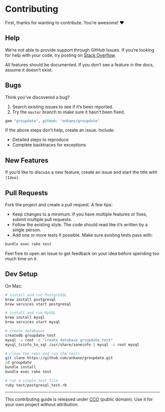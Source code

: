 # Contributing

First, thanks for wanting to contribute. You’re awesome! :heart:

## Help

We’re not able to provide support through GitHub Issues. If you’re looking for help with your code, try posting on [Stack Overflow](https://stackoverflow.com/).

All features should be documented. If you don’t see a feature in the docs, assume it doesn’t exist.

## Bugs

Think you’ve discovered a bug?

1. Search existing issues to see if it’s been reported.
2. Try the `master` branch to make sure it hasn’t been fixed.

```rb
gem "groupdate", github: "ankane/groupdate"
```

If the above steps don’t help, create an issue. Include:

- Detailed steps to reproduce
- Complete backtraces for exceptions

## New Features

If you’d like to discuss a new feature, create an issue and start the title with `[Idea]`.

## Pull Requests

Fork the project and create a pull request. A few tips:

- Keep changes to a minimum. If you have multiple features or fixes, submit multiple pull requests.
- Follow the existing style. The code should read like it’s written by a single person.
- Add one or more tests if possible. Make sure existing tests pass with:

```sh
bundle exec rake test
```

Feel free to open an issue to get feedback on your idea before spending too much time on it.

## Dev Setup

On Mac:

```sh
# install and run PostgreSQL
brew install postgresql
brew services start postgresql

# install and run MySQL
brew install mysql
brew services start mysql

# create databases
createdb groupdate_test
mysql -u root -e "create database groupdate_test"
mysql_tzinfo_to_sql /usr/share/zoneinfo | mysql -u root mysql

# clone the repo and run the tests
git clone https://github.com/ankane/groupdate.git
cd groupdate
bundle install
bundle exec rake test

# run a single test file
ruby test/postgresql_test.rb
```

---

This contributing guide is released under [CCO](https://creativecommons.org/publicdomain/zero/1.0/) (public domain). Use it for your own project without attribution.
